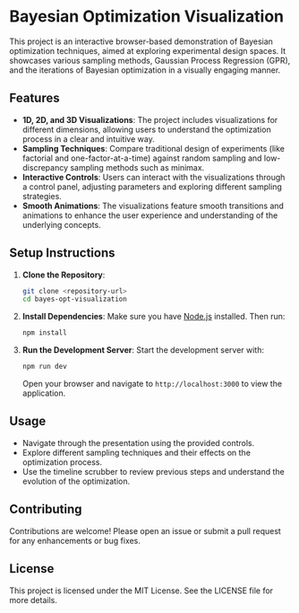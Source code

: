 # Bayesian Optimization Visualization

This project is an interactive browser-based demonstration of Bayesian optimization techniques, aimed at exploring experimental design spaces. It showcases various sampling methods, Gaussian Process Regression (GPR), and the iterations of Bayesian optimization in a visually engaging manner.

## Features

- **1D, 2D, and 3D Visualizations**: The project includes visualizations for different dimensions, allowing users to understand the optimization process in a clear and intuitive way.
- **Sampling Techniques**: Compare traditional design of experiments (like factorial and one-factor-at-a-time) against random sampling and low-discrepancy sampling methods such as minimax.
- **Interactive Controls**: Users can interact with the visualizations through a control panel, adjusting parameters and exploring different sampling strategies.
- **Smooth Animations**: The visualizations feature smooth transitions and animations to enhance the user experience and understanding of the underlying concepts.

## Setup Instructions

1. **Clone the Repository**:
   ```bash
   git clone <repository-url>
   cd bayes-opt-visualization
   ```

2. **Install Dependencies**:
   Make sure you have [Node.js](https://nodejs.org/) installed. Then run:
   ```bash
   npm install
   ```

3. **Run the Development Server**:
   Start the development server with:
   ```bash
   npm run dev
   ```
   Open your browser and navigate to `http://localhost:3000` to view the application.

## Usage

- Navigate through the presentation using the provided controls.
- Explore different sampling techniques and their effects on the optimization process.
- Use the timeline scrubber to review previous steps and understand the evolution of the optimization.

## Contributing

Contributions are welcome! Please open an issue or submit a pull request for any enhancements or bug fixes.

## License

This project is licensed under the MIT License. See the LICENSE file for more details.